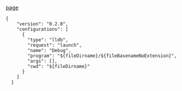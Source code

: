 [page](https://programmers.co.kr/learn/courses/30/lessons/81302)


    {
        "version": "0.2.0",
        "configurations": [
          {
            "type": "lldb",
            "request": "launch",
            "name": "Debug",
            "program": "${fileDirname}/${fileBasenameNoExtension}",
            "args": [],
            "cwd": "${fileDirname}"
          }
        ]
      }
